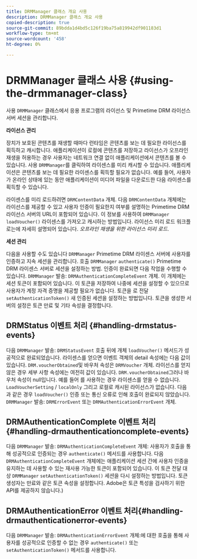 ```yaml
---
title: DRMManager 클래스 개요 사용
description: DRMManager 클래스 개요 사용
copied-description: true
source-git-commit: 89bdda1d4bd5c126f19ba75a819942df901183d1
workflow-type: tm+mt
source-wordcount: '458'
ht-degree: 0%

---
```



# DRMManager 클래스 사용 {#using-the-drmmanager-class}

사용 `DRMManager` 클래스에서 응용 프로그램의 라이선스 및 Primetime DRM 라이선스 서버 세션을 관리합니다.

**라이선스 관리**

장치가 보호된 콘텐츠를 재생할 때마다 런타임은 콘텐츠를 보는 데 필요한 라이선스를 획득하고 캐시합니다. 애플리케이션이 로컬에 콘텐츠를 저장하고 라이선스가 오프라인 재생을 허용하는 경우 사용자는 네트워크 연결 없이 애플리케이션에서 콘텐츠를 볼 수 있습니다. 사용 `DRMManager`를 클릭하여 라이센스를 미리 캐시할 수 있습니다. 애플리케이션은 콘텐츠를 보는 데 필요한 라이센스를 획득할 필요가 없습니다. 예를 들어, 사용자가 온라인 상태에 있는 동안 애플리케이션이 미디어 파일을 다운로드한 다음 라이센스를 획득할 수 있습니다.

라이센스를 미리 로드하려면 `DRMContentData` 개체. 다음 `DRMContentData` 개체에는 라이선스를 제공할 수 있고 사용자 인증이 필요한지 여부를 설명하는 Primetime DRM 라이선스 서버의 URL이 포함되어 있습니다. 이 정보를 사용하여 `DRMManager` `loadVoucher()` 라이센스를 가져오고 캐시하는 방법입니다. 라이선스 미리 로드 워크플로는에 자세히 설명되어 있습니다. *오프라인 재생을 위한 라이선스 미리 로드*.

**세션 관리**

다음을 사용할 수도 있습니다 `DRMManager` Primetime DRM 라이센스 서버에 사용자를 인증하고 지속 세션을 관리합니다. 호출 `DRMManager` `authenticate()` Primetime DRM 라이센스 서버로 세션을 설정하는 방법. 인증이 완료되면 다음 작업을 수행할 수 있습니다. `DRMManager` 발송: `DRMAuthenticationCompleteEvent` 개체. 이 개체에는 세션 토큰이 포함되어 있습니다. 이 토큰을 저장하여 나중에 세션을 설정할 수 있으므로 사용자가 계정 자격 증명을 제공할 필요가 없습니다. 토큰을 로 전달 `setAuthenticationToken()` 새 인증된 세션을 설정하는 방법입니다. 토큰을 생성한 서버의 설정은 토큰 만료 및 기타 속성을 결정합니다.

## DRMStatus 이벤트 처리 {#handling-drmstatus-events}

다음 `DRMManager` 발송: `DRMStatusEvent` 호출 뒤에 개체 `loadVoucher()` 메서드가 성공적으로 완료되었습니다. 라이센스를 얻으면 이벤트 객체의 detail 속성에는 다음 값이 있습니다. `DRM.voucherObtained`및 바우처 속성은 `DRMVoucher` 개체. 라이선스를 얻지 않은 경우 세부 사항 속성에는 여전히 값이 있습니다. `DRM.voucherObtained`그러나 바우처 속성이 null입니다. 예를 들어 를 사용하는 경우 라이센스를 얻을 수 없습니다. `LoadVoucherSetting` / `localOnly` 그리고 로컬로 캐시된 라이선스가 없습니다. 다음과 같은 경우 `loadVoucher()` 인증 또는 통신 오류로 인해 호출이 완료되지 않았습니다. `DRMManager` 발송: `DRMErrorEvent` 또는 `DRMAuthenticationErrorEvent` 개체.

## DRMAuthenticationComplete 이벤트 처리{#handling-drmauthenticationcomplete-events}

다음 `DRMManager` 발송: `DRMAuthenticationCompleteEvent` 개체: 사용자가 호출을 통해 성공적으로 인증되는 경우 `authenticate()` 메서드를 사용합니다. 다음 `DRMAuthenticationCompleteEvent` 개체에는 애플리케이션 세션 간에 사용자 인증을 유지하는 데 사용할 수 있는 재사용 가능한 토큰이 포함되어 있습니다. 이 토큰 전달 대상 `DRMManager` `setAuthenticationToken()` 세션을 다시 설정하는 방법입니다. 토큰 생성자는 만료와 같은 토큰 속성을 설정합니다. Adobe은 토큰 특성을 검사하기 위한 API를 제공하지 않습니다.)

## DRMAuthenticationError 이벤트 처리{#handling-drmauthenticationerror-events}

다음 `DRMManager` 발송: `DRMAuthenticationErrorEvent` 개체:에 대한 호출을 통해 사용자를 성공적으로 인증할 수 없는 경우 `authenticate()` 또는 `setAuthenticationToken()` 메서드를 사용합니다.
